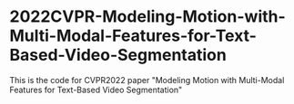 # 2022CVPR-Modeling-Motion-with-Multi-Modal-Features-for-Text-Based-Video-Segmentation
This is the code for CVPR2022 paper "Modeling Motion with Multi-Modal Features for Text-Based Video Segmentation"
